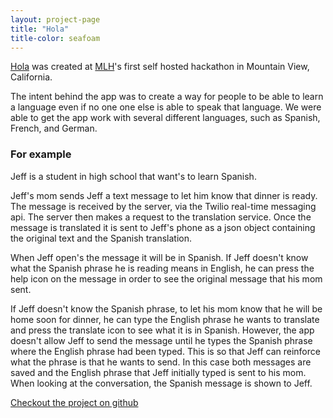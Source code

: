 ```yaml
---
layout: project-page
title: "Hola"
title-color: seafoam
---
```


<a href="https://github.com/imdevan/hola" class="base--a">Hola</a> was created at <a href="http://mlh.io" class="base--a">MLH</a>'s first self hosted hackathon in Mountain View, California.  

The intent behind the app was to create a way for people to be able to learn a language even if no one one else is able to speak that language. We were able to get the app work with several different languages, such as Spanish, French, and German.

<h3 class="base--h3">For example</h3>

Jeff is a student in high school that want's to learn Spanish.

Jeff's mom sends Jeff a text message to let him know that dinner is ready. The message is received by the server, via the Twilio real-time messaging api. The server then makes a request to the translation service. Once the message is translated it is sent to Jeff's phone as a json object containing the original text and the Spanish translation.  

When Jeff open's the message it will be in Spanish. If Jeff doesn't know what the Spanish phrase he is reading means in English, he can press the help icon on the message in order to see the original message that his mom sent.

If Jeff doesn't know the Spanish phrase, to let his mom know that he will be home soon for dinner, he can type the English phrase he wants to translate and press the translate icon to see what it is in Spanish. However, the app doesn't allow Jeff to send the message until he types the Spanish phrase where the English phrase had been typed. This is so that Jeff can reinforce what the phrase is that he wants to send. In this case both messages are saved and the English phrase that Jeff initially typed is sent to his mom. When looking at the conversation, the Spanish message is shown to Jeff.


<a href="https://github.com/imdevan/hola" class="base--a">
    <span class="project--external-link">
        Checkout the project on github
    </span>
</a>

